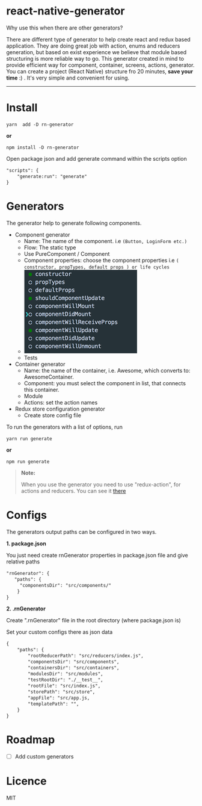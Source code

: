 
# react-native-generator

Why use this when there are other generators?

There are different type of generator to help create react and redux based application. They are doing great job with action, enums and reducers generation, but based on exist experience we believe that module based structuring is more reliable way to go. This generator created in mind to provide efficient way for  component, container, screens, actions, generator. You can create a  project (React Native) structure fro 20 minutes, **save your time** :) . It's very simple and convenient for using.

----------

# Install

    yarn  add -D rn-generator

**or**

    npm install -D rn-generator


Open package json and add generate command within the scripts option

    "scripts": {
	    "generate:run": "generate"
	}

# Generators

The generator help to generate following components.

- Component generator
	- Name: The  name of the component. i.e `(Button, LoginForm etc.)`
	- Flow: The static type
	- Use PureComponent / Component
	- Component properties: choose the component properties i.e `( constructor, propTypes, default props ) or life cycles ` 
	- ![life cycles](./resources/lifeCycles.png)
	- Tests
- Container generator
	- Name: the name of the container, i.e. Awesome, which converts to: AwesomeContainer.
	- Component: you must select the component in list, that connects this container.
	- Module
	- Actions: set the action names
- Redux store configuration generator
	- Create store config file 	 

To run the generators with a list of options, run

    yarn run generate

**or**

    npm run generate


> **Note:**
>
>  When you use the generator you need to use  "redux-action", for actions and reducers. You can see it [there](https://www.npmjs.com/package/redux-action)

# Configs

The generators output paths can be configured in two ways.

 **1. package.json**

You just need create rnGenerator properties in package.json file and give relative paths

	"rnGenerator": {
	   "paths": {
	     "componentsDir": "src/components/"
	    }
	}
 
 
 **2. .rnGenerator**

Create ".rnGenerator" file in the root directory (where package.json is)

Set your custom configs there as json data

	{
		"paths": {
			"rootReducerPath": "src/reducers/index.js",
		    "componentsDir": "src/components",
		    "containersDir": "src/containers",
		    "modulesDir": "src/modules",
		    "testRootDir": "./__test__",
		    "rootFile": "src/index.js",
		    "storePath": "src/store",
		    "appFile": "src/app.js,
		    "templatePath": "",
		}
	}


# Roadmap

- [ ]  Add custom generators
 

# Licence
MIT
